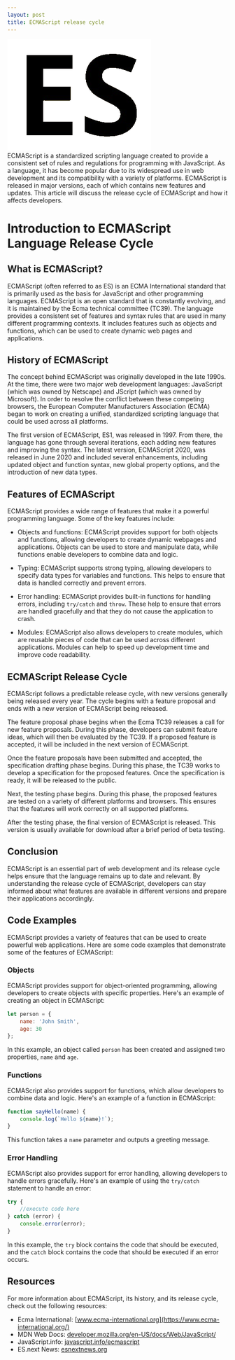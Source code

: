 ```yaml
---
layout: post
title: ECMAScript release cycle
---
```

<div class="row">
    <div class="col-sm-2">
        <img src="/images/ecmascript-logo.png" alt="ecmascript logo"/>
    </div>
    <div class="col-sm-10">
       ECMAScript is a standardized scripting language created to provide a consistent set of rules and regulations for programming with JavaScript. As a language, it has become popular due to its widespread use in web development and its compatibility with a variety of platforms. ECMAScript is released in major versions, each of which contains new features and updates. This article will discuss the release cycle of ECMAScript and how it affects developers.
    </div>
</div>

<meta property="og:title" content="ECMAScript Release Cycle" />
<meta property="og:description" content="ECMAScript is a standardized scripting language created to provide a consistent set of rules and regulations for programming with JavaScript. This article discusses the release cycle of ECMAScript and how it affects developers." />
<meta property="og:type" content="article" />
<meta property="og:url" content="https://blog.released.info/2022/12/10/ECMAScript-release-cycle.html" />
<meta property="og:image" content="https://blog.released.info/images/ecmascript-logo.png" />
<meta property="article:author" content="Released.info Blog Team" />
<meta property="article:published_time" content="2022-12-10" />


# Introduction to ECMAScript Language Release Cycle

## What is ECMAScript?

ECMAScript (often referred to as ES) is an ECMA International standard that is primarily used as the basis for
JavaScript and other programming languages. ECMAScript is an open standard that is constantly evolving, and it is
maintained by the Ecma technical committee (TC39). The language provides a consistent set of features and syntax rules
that are used in many different programming contexts. It includes features such as objects and functions, which can be
used to create dynamic web pages and applications.

## History of ECMAScript

The concept behind ECMAScript was originally developed in the late 1990s. At the time, there were two major web
development languages: JavaScript (which was owned by Netscape) and JScript (which was owned by Microsoft). In order to
resolve the conflict between these competing browsers, the European Computer Manufacturers Association (ECMA) began to
work on creating a unified, standardized scripting language that could be used across all platforms.

The first version of ECMAScript, ES1, was released in 1997. From there, the language has gone through several
iterations, each adding new features and improving the syntax. The latest version, ECMAScript 2020, was released in June
2020 and included several enhancements, including updated object and function syntax, new global property options, and
the introduction of new data types.

## Features of ECMAScript

ECMAScript provides a wide range of features that make it a powerful programming language. Some of the key features
include:

- Objects and functions: ECMAScript provides support for both objects and functions, allowing developers to create
  dynamic webpages and applications. Objects can be used to store and manipulate data, while functions enable developers
  to combine data and logic.

- Typing: ECMAScript supports strong typing, allowing developers to specify data types for variables and functions. This
  helps to ensure that data is handled correctly and prevent errors.

- Error handling: ECMAScript provides built-in functions for handling errors, including `try/catch` and `throw`. These
  help to ensure that errors are handled gracefully and that they do not cause the application to crash.

- Modules: ECMAScript also allows developers to create modules, which are reusable pieces of code that can be used
  across different applications. Modules can help to speed up development time and improve code readability.

## ECMAScript Release Cycle

ECMAScript follows a predictable release cycle, with new versions generally being released every year. The cycle begins
with a feature proposal and ends with a new version of ECMAScript being released.

The feature proposal phase begins when the Ecma TC39 releases a call for new feature proposals. During this phase,
developers can submit feature ideas, which will then be evaluated by the TC39. If a proposed feature is accepted, it
will be included in the next version of ECMAScript.

Once the feature proposals have been submitted and accepted, the specification drafting phase begins. During this phase,
the TC39 works to develop a specification for the proposed features. Once the specification is ready, it will be
released to the public.

Next, the testing phase begins. During this phase, the proposed features are tested on a variety of different platforms
and browsers. This ensures that the features will work correctly on all supported platforms.

After the testing phase, the final version of ECMAScript is released. This version is usually available for download
after a brief period of beta testing.

## Conclusion

ECMAScript is an essential part of web development and its release cycle helps ensure that the language remains up to
date and relevant. By understanding the release cycle of ECMAScript, developers can stay informed about what features
are available in different versions and prepare their applications accordingly.

## Code Examples

ECMAScript provides a variety of features that can be used to create powerful web applications. Here are some code
examples that demonstrate some of the features of ECMAScript:

### Objects

ECMAScript provides support for object-oriented programming, allowing developers to create objects with specific
properties. Here's an example of creating an object in ECMAScript:

```javascript
let person = {
    name: 'John Smith',
    age: 30
};
```

In this example, an object called `person` has been created and assigned two properties, `name` and `age`.

### Functions

ECMAScript also provides support for functions, which allow developers to combine data and logic. Here's an example of a
function in ECMAScript:

```javascript
function sayHello(name) {
    console.log(`Hello ${name}!`);
}
```

This function takes a `name` parameter and outputs a greeting message.

### Error Handling

ECMAScript also provides support for error handling, allowing developers to handle errors gracefully. Here's an example
of using the `try/catch` statement to handle an error:

```javascript
try {
    //execute code here
} catch (error) {
    console.error(error);
}
```

In this example, the `try` block contains the code that should be executed, and the `catch` block contains the code that
should be executed if an error occurs.

## Resources

For more information about ECMAScript, its history, and its release cycle, check out the following resources:

- Ecma International: [www.ecma-international.org](https://www.ecma-international.org/)
- MDN Web
  Docs: [developer.mozilla.org/en-US/docs/Web/JavaScript/](https://developer.mozilla.org/en-US/docs/Web/JavaScript/)
- JavaScript.info: [javascript.info/ecmascript](https://javascript.info/ecmascript)
- ES.next News: [esnextnews.org](https://esnextnews.org/)

